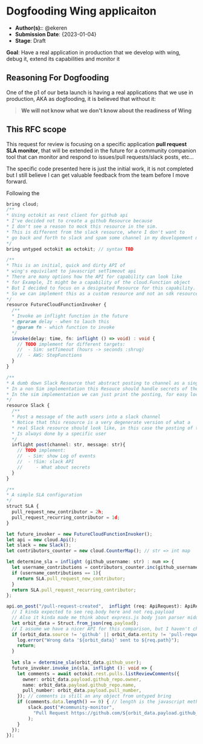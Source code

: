 # Dogfooding Wing applicaiton 

- **Author(s):**: @ekeren
- **Submission Date**: {2023-01-04}
- **Stage**: Draft

**Goal**: Have a real application in production that we develop with wing, debug it, extend its capabilities and monitor it

## Reasoning For Dogfooding

One of the p1 of our beta launch is having a real applications that we use in production,
AKA as dogfooding, it is believed that without it: 
> **We will not know what we don't know about the readiness of Wing**

## This RFC scope

This request for review is focusing on a specific application **pull request SLA monitor**,
that will be extended in the future for a community companion tool that can monitor 
and respond to issues/pull requests/slack posts, etc... 

The specific code presented here is just the initial work, it is not completed but I still believe I can 
get valuable feedback from the team before I move forward.

Following the 

```ts (wing)
bring cloud;
/** 
* Using octokit as rest client for github api
* I've decided not to create a github Resource because
* I don't see a reason to mock this resource in the sim.
* This is different from the slack resource, where I don't want to
* go back and forth to slack and spam some channel in my developement mode.
*/ 
bring untyped octokit as octokit; // syntax TBD 

/**
* This is an initial, quick and dirty API of 
* wing's equivilant to javascript setTimeout api
* There are many options how the API for capability can look like
* for Example, It might be a capability of the cloud.Function object
* But I decided to focus on a designated Resource for this capability.
* So we can implement this as a custom resource and not an sdk resource (to begin with) 
*/ 
resource FutureCloudFunctionInvoker { 
  /**
  * Invoke an inflight function in the future
  * @praram delay - when to lauch this 
  * @param fn - which function to invoke
  */
  invoke(delay: time, fn: inflight () => void) : void {
    // TODO implement for different targets:
    //  - Sim: setTimeout (hours -> seconds :shrug) 
    //  - AWS: StepFunctions
  }
}

/**
* A dumb down Slack Resource that abstract posting to channel as a single user
* In a non Sim implementation this Resouce should handle secrets of the single user
* In the sim implementation we can just print the posting, for easy localhost debugging
*/
resource Slack {
  /** 
  * Post a message of the auth users into a slack channel
  * Notice that this resource is a very degenerate version of what a 
  * real Slack resource should look like, in this case the posting of the message
  * Is always done by a specific user
  */ 
  inflight post(channel: str, message: str){
    // TODO implement:
    //  - Sim: show Log of events 
    //  - !Sim: slack API 
    //     - What about secrets  
  }
}

/** 
* A simple SLA configuration
*/
struct SLA {
  pull_request_new_contributor = 2h;
  pull_request_recurring_contributor = 1d; 
}

let future_invoker = new FutureCloudFunctionInvoker();
let api = new cloud.Api();
let slack = new Slack();
let contributors_counter = new cloud.CounterMap(); // str => int map

let determine_sla = inflight (github_username: str) : num => {
  let username_contributions = contributors_counter.inc(github_username, 1);
  if (username_contributions == 1){
    return SLA.pull_request_new_contributor;
  } 
  return SLA.pull_request_recurring_contributor;
};

api.on_post("/pull-request-created",  inflight (req: ApiRequest): ApiResponse => {
  // I kinda expected to see req.body here and not req.payload
  // Also it kinda made me think about express.js body json parser middleware idea that we can "borrow"
  let orbit_data = Struct.from_json(req.payload); 
  // I assume we have a nicer API for this comparison, but I haven't checked yet
  if (orbit_data.source != 'github' || orbit_data.entity != 'pull-request' || orbit_data.action != 'created' ){
    log.error("Wrong data '${orbit_data}' sent to ${req.path}"); 
    return;
  }
  
  let sla = determine_sla(orbit_data.github_user);
  future_invoker.invoke_in(sla, inflight (): void => {
    let comments = await octokit.rest.pulls.listReviewComments({
      owner: orbit_data.payload.github_repo.owner,
      name: orbit_data.payload.github_repo.name,
      pull_number: orbit_data.payload.pull_number,
    }); // comments is still an any object from untyped bring
    if (comments.data.length() == 0) { // length is the javascript method
        slack.post("#community-monitor", 
          "Pull Request https://github.com/${orbit_data.payload.github_repo.owner}/${orbit_data.payload.github_repo.name}/pull/${orbit_data.payload.pull_number} requires some :love"
        );
    }
  });
});
```
